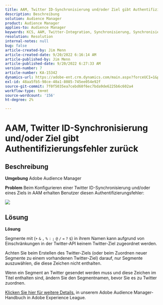 ```yaml
---
title: AAM, Twitter ID-Synchronisierung und/oder Ziel gibt Authentifizierungsfehler zurück
description: Beschreibung
solution: Audience Manager
product: Audience Manager
applies-to: Audience Manager
keywords: KCS, AAM, Twitter-Integration, Synchronisierung, Synchronisierung, Ziel, Authentifizierungsfehler, ID, Adobe Audience Manager
resolution: Resolution
internal-notes: null
bug: false
article-created-by: Jim Menn
article-created-date: 9/20/2022 6:16:14 AM
article-published-by: Jim Menn
article-published-date: 9/20/2022 6:27:33 AM
version-number: 7
article-number: KA-15342
dynamics-url: https://adobe-ent.crm.dynamics.com/main.aspx?forceUCI=1&pagetype=entityrecord&etn=knowledgearticle&id=dddc48b9-ab38-ed11-9db1-0022480866ad
exl-id: 48aa5fb5-98ce-40a1-8085-745ee054e92f
source-git-commit: 7f0f5035ea7cebd60f6ec7bda9de6225b6c602a4
workflow-type: tm+mt
source-wordcount: '156'
ht-degree: 2%

---
```


# AAM, Twitter ID-Synchronisierung und/oder Ziel gibt Authentifizierungsfehler zurück

## Beschreibung


<b>Umgebung</b>
Adobe Audience Manager

<b>Problem</b>
Beim Konfigurieren einer Twitter ID-Synchronisierung und/oder eines Ziels in AAM erhalten Benutzer diesen Authentifizierungsfehler:

![](assets/___dedc48b9-ab38-ed11-9db1-0022480866ad___.png)


## Lösung


<b>Lösung</b>

Segmente mit (`+` `&` `,` `%` `:` `;` `@` `/` `=` `?` `$`) in ihrem Namen kann aufgrund von Einschränkungen in der Twitter-API keinem Twitter-Ziel zugeordnet werden.

Achten Sie beim Erstellen des Twitter-Ziels (oder beim Zuordnen neuer Segmente zu einem vorhandenen Twitter-Ziel) darauf, nur Segmente auszuwählen, die diese Zeichen nicht enthalten.

Wenn ein Segment an Twitter gesendet werden muss und diese Zeichen im Titel enthalten sind, ändern Sie den Segmentnamen, bevor Sie es zu Twitter zuordnen.

[Klicken Sie hier für weitere Details.](https://experienceleague.adobe.com/docs/audience-manager/user-guide/features/destinations/device-based/twitter-tailored-audiences.html?lang=en#segment-mapping-considerations) in unserem Adobe Audience Manager-Handbuch in Adobe Experience League.
